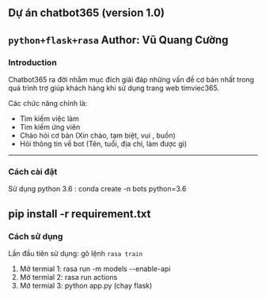 ## Dự án chatbot365 (version 1.0)
`python+flask+rasa`
Author: Vũ Quang Cường
---------------------------
### Introduction
Chatbot365 ra đời nhằm mục đích giải đáp những vấn đề cơ bản nhất trong quá trình trợ giúp khách hàng khi sử dụng trang web timviec365.


Các chức năng chính là:
+ Tìm kiếm việc làm
+ Tìm kiếm ứng viên
+ Chào hỏi cơ bản (Xin chào, tạm biệt, vui , buồn)
+ Hỏi thông tin về bot (Tên, tuổi, địa chỉ, làm được gì)
---------------------------
### Cách cài đặt 

Sử dụng python 3.6 : conda create -n bots python=3.6

pip install -r requirement.txt
--------------------------
### Cách sử dụng
Lần đầu tiên sử dụng: 
gõ lệnh `rasa train`
1. Mở termial 1: rasa run -m models --enable-api
2. Mở termial 2: rasa run actions
3. Mở termial 3: python app.py (chạy flask)



